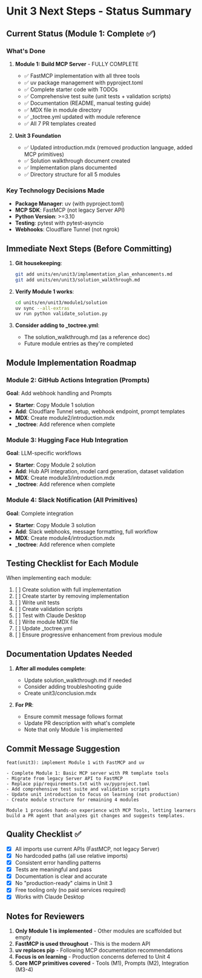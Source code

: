 # Unit 3 Next Steps - Status Summary

## Current Status (Module 1: Complete ✅)

### What's Done
1. **Module 1: Build MCP Server** - FULLY COMPLETE
   - ✅ FastMCP implementation with all three tools
   - ✅ uv package management with pyproject.toml
   - ✅ Complete starter code with TODOs
   - ✅ Comprehensive test suite (unit tests + validation scripts)
   - ✅ Documentation (README, manual testing guide)
   - ✅ MDX file in module directory
   - ✅ _toctree.yml updated with module reference
   - ✅ All 7 PR templates created

2. **Unit 3 Foundation**
   - ✅ Updated introduction.mdx (removed production language, added MCP primitives)
   - ✅ Solution walkthrough document created
   - ✅ Implementation plans documented
   - ✅ Directory structure for all 5 modules

### Key Technology Decisions Made
- **Package Manager**: uv (with pyproject.toml)
- **MCP SDK**: FastMCP (not legacy Server API)
- **Python Version**: >=3.10
- **Testing**: pytest with pytest-asyncio
- **Webhooks**: Cloudflare Tunnel (not ngrok)

## Immediate Next Steps (Before Committing)

1. **Git housekeeping**:
   ```bash
   git add units/en/unit3/implementation_plan_enhancements.md
   git add units/en/unit3/solution_walkthrough.md
   ```

2. **Verify Module 1 works**:
   ```bash
   cd units/en/unit3/module1/solution
   uv sync --all-extras
   uv run python validate_solution.py
   ```

3. **Consider adding to _toctree.yml**:
   - The solution_walkthrough.md (as a reference doc)
   - Future module entries as they're completed

## Module Implementation Roadmap

### Module 2: GitHub Actions Integration (Prompts)
**Goal**: Add webhook handling and Prompts
- **Starter**: Copy Module 1 solution
- **Add**: Cloudflare Tunnel setup, webhook endpoint, prompt templates
- **MDX**: Create module2/introduction.mdx
- **_toctree**: Add reference when complete

### Module 3: Hugging Face Hub Integration
**Goal**: LLM-specific workflows
- **Starter**: Copy Module 2 solution
- **Add**: Hub API integration, model card generation, dataset validation
- **MDX**: Create module3/introduction.mdx
- **_toctree**: Add reference when complete

### Module 4: Slack Notification (All Primitives)
**Goal**: Complete integration
- **Starter**: Copy Module 3 solution
- **Add**: Slack webhooks, message formatting, full workflow
- **MDX**: Create module4/introduction.mdx
- **_toctree**: Add reference when complete

## Testing Checklist for Each Module

When implementing each module:
1. [ ] Create solution with full implementation
2. [ ] Create starter by removing implementation
3. [ ] Write unit tests
4. [ ] Create validation scripts
5. [ ] Test with Claude Desktop
6. [ ] Write module MDX file
7. [ ] Update _toctree.yml
8. [ ] Ensure progressive enhancement from previous module

## Documentation Updates Needed

1. **After all modules complete**:
   - Update solution_walkthrough.md if needed
   - Consider adding troubleshooting guide
   - Create unit3/conclusion.mdx

2. **For PR**:
   - Ensure commit message follows format
   - Update PR description with what's complete
   - Note that only Module 1 is implemented

## Commit Message Suggestion

```
feat(unit3): implement Module 1 with FastMCP and uv

- Complete Module 1: Basic MCP server with PR template tools
- Migrate from legacy Server API to FastMCP
- Replace pip/requirements.txt with uv/pyproject.toml
- Add comprehensive test suite and validation scripts
- Update unit introduction to focus on learning (not production)
- Create module structure for remaining 4 modules

Module 1 provides hands-on experience with MCP Tools, letting learners
build a PR agent that analyzes git changes and suggests templates.
```

## Quality Checklist ✅

- [x] All imports use current APIs (FastMCP, not legacy Server)
- [x] No hardcoded paths (all use relative imports)
- [x] Consistent error handling patterns
- [x] Tests are meaningful and pass
- [x] Documentation is clear and accurate
- [x] No "production-ready" claims in Unit 3
- [x] Free tooling only (no paid services required)
- [x] Works with Claude Desktop

## Notes for Reviewers

1. **Only Module 1 is implemented** - Other modules are scaffolded but empty
2. **FastMCP is used throughout** - This is the modern API
3. **uv replaces pip** - Following MCP documentation recommendations
4. **Focus is on learning** - Production concerns deferred to Unit 4
5. **Core MCP primitives covered** - Tools (M1), Prompts (M2), Integration (M3-4)